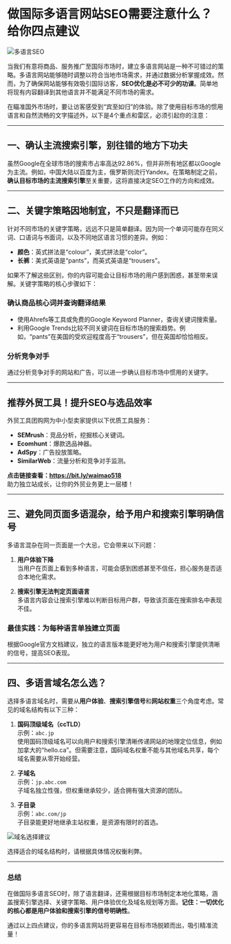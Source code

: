 # 做国际多语言网站SEO需要注意什么？给你四点建议

![多语言SEO](https://www.yestupa.com/wp-content/uploads/2020/08/2020080317450059.png)

当我们有意将商品、服务推广至国际市场时，建立多语言网站是一种不可错过的策略。多语言网站能够随时调整以符合当地市场需求，并通过数据分析掌握成效。然而，为了确保网站能够有效吸引国际访客，**SEO优化是必不可少的功课**。简单地将现有内容翻译到其他语言并不能满足不同市场的需求。

在瞄准国外市场时，要让访客感受到“宾至如归”的体验。除了使用目标市场的惯用语言和自然流畅的文字描述外，以下是4个重点和雷区，必须引起你的注意：

---

## 一、确认主流搜索引擎，别往错的地方下功夫

虽然Google在全球市场的搜索市占率高达92.86%，但并非所有地区都以Google为主流。例如，中国大陆以百度为主，俄罗斯则流行Yandex。在策略制定之前，**确认目标市场的主流搜索引擎**至关重要，这将直接决定SEO工作的方向和成效。

---

## 二、关键字策略因地制宜，不只是翻译而已

针对不同市场的关键字策略，远远不只是简单翻译。因为同一个单词可能存在同义词、口语词与书面词，以及不同地区语言习惯的差异。例如：

- **颜色**：英式拼法是“colour”，美式拼法是“color”。
- **长裤**：美式英语是“pants”，而英式英语是“trousers”。

如果不了解这些区别，你的内容可能会让目标市场的用户感到困惑，甚至带来误解。关键字策略的核心步骤如下：

### 确认商品核心词并查询翻译结果

- 使用Ahrefs等工具或免费的Google Keyword Planner，查询关键词搜索量。
- 利用Google Trends比较不同关键词在目标市场的搜索趋势。例如，“pants”在美国的受欢迎程度高于“trousers”，但在英国却恰恰相反。

### 分析竞争对手

通过分析竞争对手的网站和广告，可以进一步确认目标市场中惯用的关键字。

---

## **推荐外贸工具！提升SEO与选品效率**
外贸工具团购网为中小型卖家提供以下优质工具服务：
- **SEMrush**：竞品分析，挖掘核心关键词。
- **Ecomhunt**：爆款选品神器。
- **AdSpy**：广告投放策略。
- **SimilarWeb**：流量分析和竞争对手监测。

**点击链接查看：https://bit.ly/waimao518**  
助力独立站成长，让你的外贸业务更上一层楼！

---

## 三、避免同页面多语混杂，给予用户和搜索引擎明确信号

多语言混杂在同一页面是一个大忌，它会带来以下问题：

1. **用户体验下降**  
   当用户在页面上看到多种语言，可能会感到困惑甚至不信任，担心服务是否适合本地化需求。

2. **搜索引擎无法判定页面语言**  
   多语言内容会让搜索引擎难以判断目标用户群，导致该页面在搜索排名中表现不佳。

### 最佳实践：为每种语言单独建立页面

根据Google官方文档建议，独立的语言版本能更好地为用户和搜索引擎提供清晰的信号，提高SEO表现。

---

## 四、多语言域名怎么选？

选择多语言域名时，需要从**用户体验**、**搜索引擎信号**和**网站权重**三个角度考虑。常见的域名结构有以下三种：

1. **国码顶级域名（ccTLD）**  
   示例：`abc.jp`  
   使用国码顶级域名可以向用户和搜索引擎清晰传递网站的地理定位信息，例如加拿大的“hello.ca”。但需要注意，国码域名权重不能与其他域名共享，每个域名需要从零开始经营。

2. **子域名**  
   示例：`jp.abc.com`  
   子域名独立性强，但权重继承较少，适合拥有强大资源的团队。

3. **子目录**  
   示例：`abc.com/jp`  
   子目录能更好地继承主站权重，是资源有限时的首选。

![域名选择建议](https://www.yestupa.com/wp-content/uploads/2020/08/img_5f3887d16dc85.png)

选择适合的域名结构时，请根据具体情况权衡利弊。

---

### 总结

在做国际多语言SEO时，除了语言翻译，还需根据目标市场制定本地化策略，涵盖搜索引擎选择、关键字策略、用户体验优化及域名规划等方面。**记住：一切优化的核心都是用户体验和搜索引擎的信号明确性**。

通过以上四点建议，你的多语言网站将更容易在目标市场脱颖而出，吸引精准流量！
